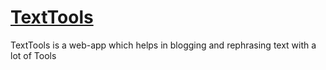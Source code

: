 <a href="http://progapanda.github.io">TextTools</a>
=========

TextTools is a web-app which helps in blogging and rephrasing text with a lot of Tools
